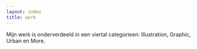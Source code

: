 ```yaml
---
layout: index
title: work
---
```

Mijn werk is onderverdeeld in een viertal categorieen: Illustration, Graphic, Urban en More. 
